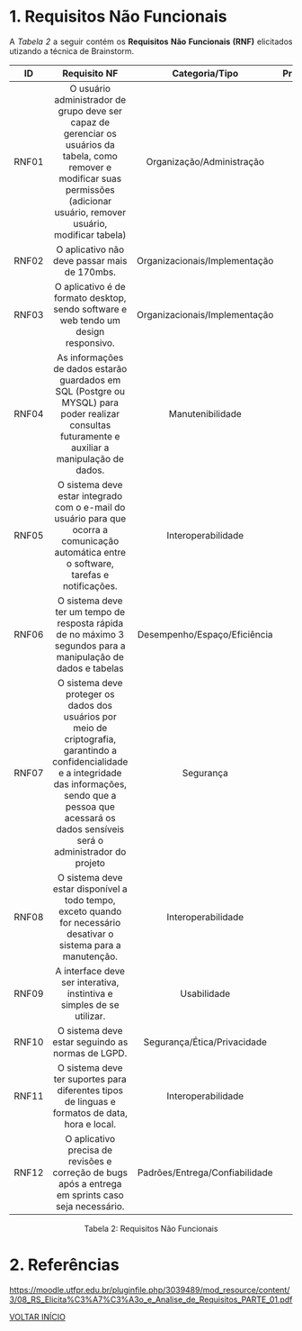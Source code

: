 # 1. Requisitos Não Funcionais

<p align="justify">A <i>Tabela 2</i> a seguir contém os <b>Requisitos Não Funcionais (RNF)</b> elicitados utizando a técnica de Brainstorm.</p>

| ID    |                                 Requisito NF                                                                                                | Categoria/Tipo                       | Prioridade | Requisitos Relacionados |
| :--:  | :-----------------------------------------------------------------------:                                                                   |:-------------:                       | :--------: | :-----------------:     |
| RNF01 |  O usuário administrador de grupo deve ser capaz de gerenciar os usuários da tabela, como remover e modificar suas permissões (adicionar usuário, remover usuário, modificar tabela)               | Organização/Administração            |Média       |        -                |
| RNF02 |  O aplicativo não deve passar mais de 170mbs.                                                                                               |  Organizacionais/Implementação       |Alta        |    -                    |
| RNF03 |  O aplicativo é de formato desktop, sendo software e web tendo um design responsivo.                                                        |  Organizacionais/Implementação       |Alta        |     -                   |
| RNF04 |  As informações de dados estarão guardados em SQL (Postgre ou MYSQL) para poder realizar consultas futuramente e auxiliar a manipulação de dados.                                                                       |  Manutenibilidade                    |Alta        |    RNF04                   |
| RNF05 |  O sistema deve estar integrado com o e-mail do usuário para que ocorra a comunicação automática entre o software, tarefas e notificações.  |  Interoperabilidade                  |Baixa       |     RF01                |
| RNF06 |  O sistema deve ter um tempo de resposta rápida de no máximo 3 segundos para a manipulação de dados e tabelas                                                       |  Desempenho/Espaço/Eficiência        |Alta        |     RNF01               |
| RNF07 |  O sistema deve proteger os dados dos usuários por meio de criptografia, garantindo a confidencialidade e a integridade das informações, sendo que a pessoa que acessará os dados sensíveis será o administrador do projeto                           |  Segurança                           |Alta        | RF01,RF02,RF03,RF04,RF09|
| RNF08 |  O sistema deve estar disponível a todo tempo, exceto quando for necessário desativar o sistema para a manutenção.                          |  Interoperabilidade                  |Média       |     -                   |
| RNF09 |  A interface deve ser interativa, instintiva e simples de se utilizar.                                                                      |  Usabilidade                         |Alta        |     -                   |
| RNF10 |  O sistema deve estar seguindo as normas de LGPD.                                                                                           |  Segurança/Ética/Privacidade         |Média       |     RF01,RF02,RF03,RF04 |
| RNF11 |  O sistema deve ter suportes para diferentes tipos de linguas e formatos de data, hora e local.                                             |  Interoperabilidade                  |Média       |     RNF02               |
| RNF12 |  O aplicativo precisa de revisões e correção de bugs após a entrega em sprints caso seja necessário.                                        |  Padrões/Entrega/Confiabilidade      |Média       |     -                   |

<div style="text-align: center">
<p>Tabela 2: Requisitos Não Funcionais</p>
</div>

# 2. Referências

https://moodle.utfpr.edu.br/pluginfile.php/3039489/mod_resource/content/3/08_RS_Elicita%C3%A7%C3%A3o_e_Analise_de_Requisitos_PARTE_01.pdf


<a href="../README.md">VOLTAR INÍCIO</a>
